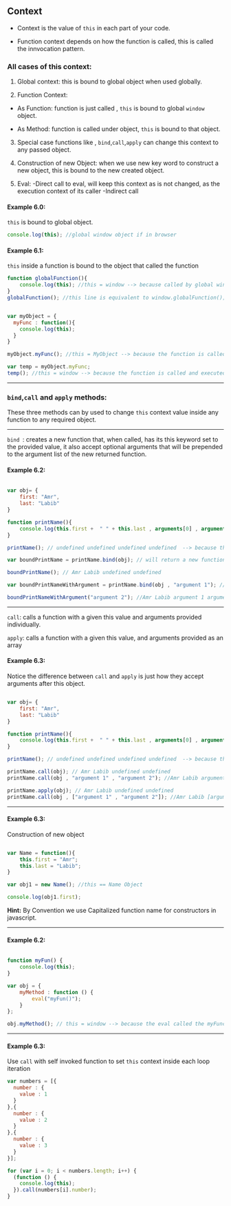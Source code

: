 ## Context
* Context is the value of `this` in each part of your code.

* Function context depends on how the function is called, this is called the innvocation pattern.





### All cases of this context:

1. Global context:
this is bound to global object when used globally.

2. Function Context:
 * As Function: function is just called , `this` is bound to global `window` object.

 * As Method: function is called under object, `this` is bound to that object.

3. Special case functions like , `bind`,`call`,`apply` can change this context to any passed object.

4. Construction of new Object: when we use new key word to construct a new object, this is bound to the new created object.

5. Eval:
-Direct call to eval, will keep this context as is not changed, as the execution context of its caller
-Indirect call

#### Example 6.0:

`this` is bound to global object.

```javascript
console.log(this); //global window object if in browser
```

#### Example 6.1:

`this` inside a function is bound to the object that called the function

```javascript
function globalFunction(){
	console.log(this); //this = window --> because called by global window object
}
globalFunction(); //this line is equivalent to window.globalFunction();


var myObject = {
  myFunc : function(){
    console.log(this);
  }
}

myObject.myFunc(); //this = MyObject --> because the function is called on myObject

var temp = myObject.myFunc;
temp(); //this = window --> because the function is called and executed from global window object

```

---

### `bind`,`call` and `apply` methods:

These three methods can by used to change `this` context value inside any function to any required object.

---

`bind `: creates a new function that, when called, has its this keyword set to the provided value, it also accept optional arguments that will be prepended to the argument list of the new returned function.


#### Example 6.2:

```javascript

var obj= {
	first: "Amr",
	last: "Labib"
}

function printName(){
	console.log(this.first +  " " + this.last , arguments[0] , arguments[1]);
}

printName(); // undefined undefined undefined undefined  --> because this is bound to global window object, also we don't have any argument passed to the function

var boundPrintName = printName.bind(obj); // will return a new function with this context bound to obj

boundPrintName(); // Amr Labib undefined undefined

var boundPrintNameWithArgument = printName.bind(obj , "argument 1"); //will return new function with this context bound to obj and first argument set to "argument 1"

boundPrintNameWithArgument("argument 2"); //Amr Labib argument 1 argument 2

```

---


`call`: calls a function with a given this value and arguments provided individually.

`apply`: calls a function with a given this value, and arguments provided as an array

#### Example 6.3:

Notice the difference between `call` and `apply` is just how they accept arguments after this object.

```javascript

var obj= {
	first: "Amr",
	last: "Labib"
}

function printName(){
	console.log(this.first +  " " + this.last , arguments[0] , arguments[1] );
}

printName(); // undefined undefined undefined undefined  --> because this is bound to global window object, also we don't have any argument passed to the function

printName.call(obj); // Amr Labib undefined undefined
printName.call(obj , "argument 1" , "argument 2"); //Amr Labib argument 1 argument 2

printName.apply(obj); // Amr Labib undefined undefined
printName.call(obj , ["argument 1" , "argument 2"]); //Amr Labib [argument 1 , argument 2] undefined

```

---

#### Example 6.3:

Construction of new object

```javascript

var Name = function(){
	this.first = "Amr";
	this.last = "Labib";
}

var obj1 = new Name(); //this == Name Object 

console.log(obj1.first);

```

**Hint:**
By Convention we use Capitalized function name for constructors in javascript.

---

#### Example 6.2:

```javascript

function myFun() {
    console.log(this);
}

var obj = {
    myMethod : function () {
        eval("myFun()");
    }
};

obj.myMethod(); // this = window --> because the eval called the myFunc function without an object
```

---

#### Example 6.3:

Use `call` with self invoked function to set `this` context inside each loop iteration

```javascript
var numbers = [{
  number : {
  	value : 1 
  }
},{
  number : {
  	value : 2
  }
},{
  number : {
  	value : 3
  }
}];

for (var i = 0; i < numbers.length; i++) {
  (function () {
    console.log(this);
  }).call(numbers[i].number);
}


```

